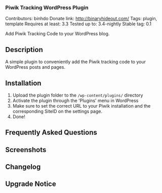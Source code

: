 ### Piwik Tracking WordPress Plugin
Contributors: binhdo
Donate link: http://binaryhideout.com/
Tags: plugin, template
Requires at least: 3.3
Tested up to: 3.4-nightly
Stable tag: 0.1

Add Piwik Tracking Code to your WordPress blog.

## Description

A simple plugin to conveniently add the Piwik tracking code to your WordPress posts and pages.

## Installation

1. Upload the plugin folder to the `/wp-content/plugins/` directory
2. Activate the plugin through the 'Plugins' menu in WordPress
3. Make sure to set the correct URL to your Piwik installation and the corresponding SiteID on the settings page.
4. Done! 

## Frequently Asked Questions

## Screenshots

## Changelog

## Upgrade Notice